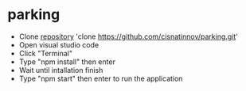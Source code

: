 # parking

- Clone [repository](https://github.com/cisnatinnov/parking.git) 'clone https://github.com/cisnatinnov/parking.git'
- Open visual studio code
- Click "Terminal"
- Type "npm install" then enter
- Wait until intallation finish
- Type "npm start" then enter to run the application
